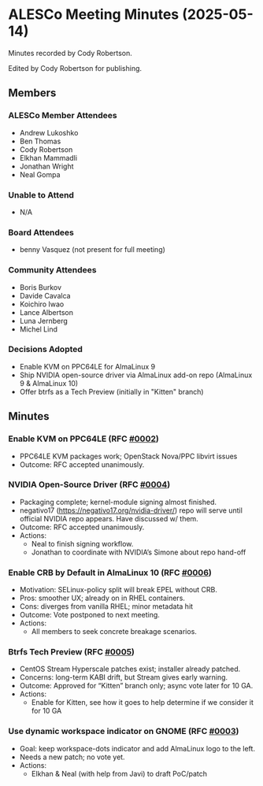 # ALESCo Meeting Minutes (2025-05-14)

Minutes recorded by Cody Robertson.

Edited by Cody Robertson for publishing.

## Members

### ALESCo Member Attendees

- Andrew Lukoshko
- Ben Thomas
- Cody Robertson
- Elkhan Mammadli
- Jonathan Wright
- Neal Gompa

### Unable to Attend

- N/A

### Board Attendees

- benny Vasquez (not present for full meeting)

### Community Attendees

- Boris Burkov
- Davide Cavalca
- Koichiro Iwao
- Lance Albertson
- Luna Jernberg
- Michel Lind

### Decisions Adopted

- Enable KVM on PPC64LE for AlmaLinux 9
- Ship NVIDIA open-source driver via AlmaLinux add-on repo (AlmaLinux 9 & AlmaLinux 10)
- Offer btrfs as a Tech Preview (initially in "Kitten" branch)

## Minutes

### Enable KVM on PPC64LE (RFC [#0002](https://github.com/AlmaLinux/ALESCo/pull/3))

- PPC64LE KVM packages work; OpenStack Nova/PPC libvirt issues
- Outcome: RFC accepted unanimously.

### NVIDIA Open-Source Driver (RFC [#0004](https://github.com/AlmaLinux/ALESCo/pull/8))

- Packaging complete; kernel-module signing almost finished.
- negativo17 (https://negativo17.org/nvidia-driver/) repo will serve until official NVIDIA repo appears. Have discussed w/ them.
- Outcome: RFC accepted unanimously.
- Actions:
  - Neal to finish signing workflow.
  - Jonathan to coordinate with NVIDIA’s Simone about repo hand-off

### Enable CRB by Default in AlmaLinux 10 (RFC [#0006](https://github.com/AlmaLinux/ALESCo/pull/10))

- Motivation: SELinux-policy split will break EPEL without CRB.
- Pros: smoother UX; already on in RHEL containers.
- Cons: diverges from vanilla RHEL; minor metadata hit
- Outcome: Vote postponed to next meeting.
- Actions:
  - All members to seek concrete breakage scenarios.

### Btrfs Tech Preview (RFC [#0005](https://github.com/AlmaLinux/ALESCo/pull/9))

- CentOS Stream Hyperscale patches exist; installer already patched.
- Concerns: long-term KABI drift, but Stream gives early warning.
- Outcome: Approved for “Kitten” branch only; async vote later for 10 GA.
- Actions:
  - Enable for Kitten, see how it goes to help determine if we consider it for 10 GA

### Use dynamic workspace indicator on GNOME (RFC [#0003](https://github.com/AlmaLinux/ALESCo/pull/6))

- Goal: keep workspace-dots indicator and add AlmaLinux logo to the left.
- Needs a new patch; no vote yet.
- Actions:
  - Elkhan & Neal (with help from Javi) to draft PoC/patch
